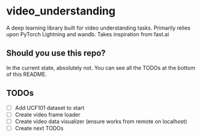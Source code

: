 # video_understanding
A deep learning library built for video understanding tasks.  Primarily relies upon PyTorch Lightning and wandb.  Takes inspiration from fast.ai 

## Should you use this repo?

In the current state, absolutely not.  You can see all the TODOs at the bottom of this README.

## TODOs
- [ ] Add UCF101 dataset to start
- [ ] Create video frame loader
- [ ] Create video data visualizer (ensure works from remote on localhost)
- [ ] Create next TODOs